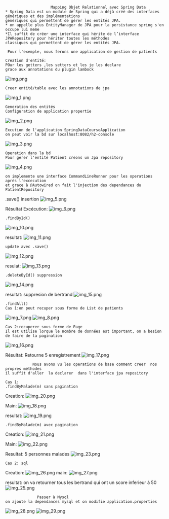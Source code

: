                         Mapping Objet Relationnel avec Spring Data
    * Spring Data est un module de Spring qui a déjà créé des interfaces génériques et des implémentations
    génériques qui permettent de gérer les entités JPA.
    * on appelle plus EntityManager de JPA pour la persistance spring s'en occupe lui meme
    *Il suffit de créer une interface qui hérite de l’interface JPARepository pour hériter toutes les méthodes
    classiques qui permettent de gérer les entités JPA.

     Pour l'exemple, nous ferons une application de gestion de patients

    Creation d'entité:
    POur les getters ,les setters et les je les declare
    grace aux annotations du plugin lambock
![img.png](img.png)

    Creer entité/table avec les annotations de jpa
![img_1.png](img_1.png)

    Generation des entités
    Configuration de application propertie
![img_2.png](img_2.png)

    Excution de l'application SpringDataCourseApplication
    on peut voir la bd sur localhost:8082/h2-console
![img_3.png](img_3.png)

    Operation dans la bd 
    Pour gerer l'entité Patient creons un Jpa repository
![img_4.png](img_4.png)
    
    on implemente une interface CommandLineRunner pour les operations  après l'excecution
    et grace à @Autowired on fait l'injection des dependances du PatientRepository

.save() insertion
![img_5.png](img_5.png)

Résultat Excécution:
![img_6.png](img_6.png)

    .findById()
![img_10.png](img_10.png)

resultat:
![img_11.png](img_11.png)

    update avec .save()
![img_12.png](img_12.png)

resulat:
![img_13.png](img_13.png)

    .deleteById() suppression 
![img_14.png](img_14.png)

resultat: suppresion de bertrand
![img_15.png](img_15.png)


    .findAll()
    Cas 1:on peut recuper sous forme de List de patients
![img_7.png](img_7.png)
![img_8.png](img_8.png)

    Cas 2:recuperer sous forme de Page
    Il est utilise lorque le nombre de données est important, on a besion de faire de la pagination
![img_16.png](img_16.png)

Résultat: Retourne 5 enregistrement
![img_17.png](img_17.png)

                Nous avons vu les operations de base comment creer  nos propres méthodes
    il suffit d'aller  la declarer  dans l'interface jpa repository

    Cas 1:
    .findByMalade(m) sans pagination
Creation:
![img_20.png](img_20.png)

Main:
![img_18.png](img_18.png)

resultat:
![img_19.png](img_19.png)

    .findByMalade(m) avec pagination
Creation:
![img_21.png](img_21.png)

Main:
![img_22.png](img_22.png) 

Resultat: 5 personnes malades
![img_23.png](img_23.png)


    Cas 2: sql
Creation:
![img_26.png](img_26.png)
main:
![img_27.png](img_27.png)

resultat: on va retourner tous les bertrand qui ont un score inferieur à 50
![img_25.png](img_25.png)

                  Passer à Mysql
    on ajoute la dependances mysql et on modifie application.properties
![img_28.png](img_28.png)
![img_29.png](img_29.png)